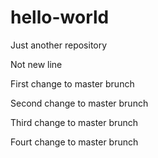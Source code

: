# hello-world
Just another repository

Not new line 

First change to master brunch

Second change to master brunch

Third change to master brunch

Fourt change to master brunch
